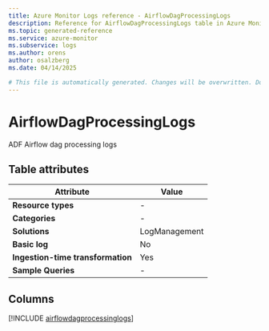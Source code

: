 ```yaml
---
title: Azure Monitor Logs reference - AirflowDagProcessingLogs
description: Reference for AirflowDagProcessingLogs table in Azure Monitor Logs.
ms.topic: generated-reference
ms.service: azure-monitor
ms.subservice: logs
ms.author: orens
author: osalzberg
ms.date: 04/14/2025

# This file is automatically generated. Changes will be overwritten. Do not change this file directly.
---
```


# AirflowDagProcessingLogs

ADF Airflow dag processing logs


## Table attributes

|Attribute|Value|
|---|---|
|**Resource types**|-|
|**Categories**|-|
|**Solutions**| LogManagement|
|**Basic log**|No|
|**Ingestion-time transformation**|Yes|
|**Sample Queries**|-|



## Columns
  
[!INCLUDE [airflowdagprocessinglogs](~/reusable-content/ce-skilling/azure/includes/azure-monitor/reference/tables/airflowdagprocessinglogs-include.md)]
